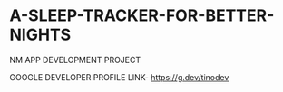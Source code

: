 # A-SLEEP-TRACKER-FOR-BETTER-NIGHTS
NM APP DEVELOPMENT PROJECT

GOOGLE DEVELOPER PROFILE LINK- https://g.dev/tinodev
